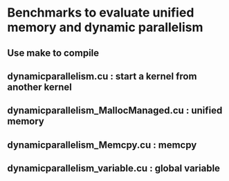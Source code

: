 # Benchmarks to evaluate unified memory and dynamic parallelism
## Use make to compile
## dynamicparallelism.cu : start a kernel from another kernel
## dynamicparallelism_MallocManaged.cu : unified memory
## dynamicparallelism_Memcpy.cu : memcpy 
## dynamicparallelism_variable.cu : global variable 
